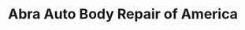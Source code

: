 ---
title: "Abra Auto Body Repair of America"
url: /parker/abra-auto-body-repair-of-america/
shop: car repair
---